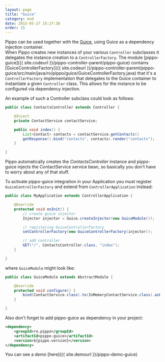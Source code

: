 ```yaml
---
layout: page
title: "Guice"
category: mod
date: 2015-05-27 15:27:38
order: 15
---
```


Pippo can be used together with the [Guice](https://github.com/google/guice), using Guice as a dependency injection container.  
When Pippo creates new instances of your various `Controller` subclasses it delegates the instance creation to a `ControllerFactory`.
The module [pippo-guice]({{ site.codeurl }}/pippo-controller-parent/pippo-guice) contains [GuiceControllerFactory]({{ site.codeurl }}/pippo-controller-parent/pippo-guice/src/main/java/ro/pippo/guice/GuiceControllerFactory.java) that it's 
a `ControllerFactory` implementation that delegates to the Guice container to instantiate a given `Controller` class. This allows for the instance to be configured via dependency injection.

An example of such a Controller subclass could look as follows:

```java
public class ContactsController extends Controller {

    @Inject
    private ContactService contactService;

    public void index() {
        List<Contact> contacts = contactService.getContacts()
        getResponse().bind("contacts", contacts).render("contacts");
    }

}
```

Pippo automatically creates the _ContactsController_ instance and pippo-guice injects the ContactService service bean, so basically you don’t have to worry about any of that stuff. 

To activate pippo-guice integration in your Application you must register `GuiceControllerFactory` and extend from `ControllerApplication` instead:

```java
public class MyApplication extends ControllerApplication {

    @Override
    protected void onInit() {
        // create guice injector
        Injector injector = Guice.createInjector(new GuiceModule());

        // registering GuiceControllerFactory
        setControllerFactory(new GuiceControllerFactory(injector));

        // add controller
        GET("/", ContactsController.class, "index");        
    }

}
```

where `GuiceModule` might look like:

```java
public class GuiceModule extends AbstractModule {

    @Override
    protected void configure() {
        bind(ContactService.class).to(InMemoryContactService.class).asEagerSingleton();
    }

}
```

Also don't forget to add pippo-guice as dependency in your project:

```xml
<dependency>
    <groupId>ro.pippo</groupId>
    <artifactId>pippo-guice</artifactId>
    <version>${pippo.version}</version>
</dependency>
```

You can see a demo [here]({{ site.demourl }}/pippo-demo-guice)

